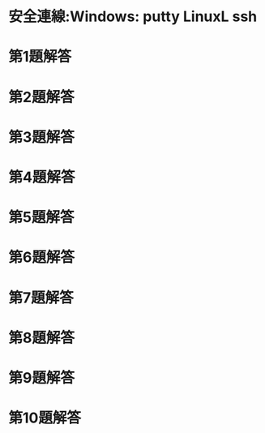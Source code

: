 # 安全連線:Windows: putty LinuxL ssh


# 第1題解答

# 第2題解答

# 第3題解答

# 第4題解答

# 第5題解答

# 第6題解答

# 第7題解答

# 第8題解答

# 第9題解答

# 第10題解答


